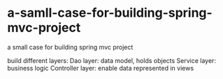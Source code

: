 a-samll-case-for-building-spring-mvc-project
============================================

a small case for building spring mvc project

build different layers: 
Dao layer: data model, holds objects
Service layer: business logic
Controller layer: enable data represented in views
